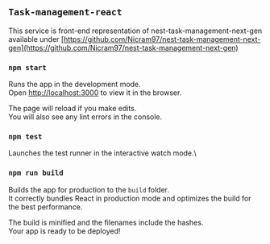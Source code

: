 ## `Task-management-react`

This service is front-end representation of nest-task-management-next-gen available under
[https://github.com/Nicram97/nest-task-management-next-gen](https://github.com/Nicram97/nest-task-management-next-gen)

### `npm start`

Runs the app in the development mode.\
Open [http://localhost:3000](http://localhost:3000) to view it in the browser.

The page will reload if you make edits.\
You will also see any lint errors in the console.

### `npm test`

Launches the test runner in the interactive watch mode.\

### `npm run build`

Builds the app for production to the `build` folder.\
It correctly bundles React in production mode and optimizes the build for the best performance.

The build is minified and the filenames include the hashes.\
Your app is ready to be deployed!
